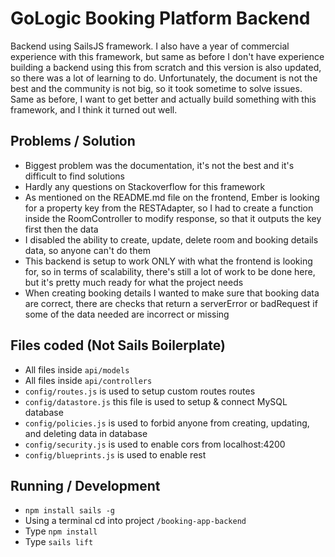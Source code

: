 # GoLogic Booking Platform Backend
Backend using SailsJS framework. I also have a year of commercial experience with this framework, but same as before I
don't have experience building a backend using this from scratch and this version is also updated, so there was a lot of
learning to do. Unfortunately, the document is not the best and the community is not big, so it took sometime to solve issues.
Same as before, I want to get better and actually build something with this framework, and I think it turned out well.

## Problems / Solution

* Biggest problem was the documentation, it's not the best and it's difficult to find solutions
* Hardly any questions on Stackoverflow for this framework
* As mentioned on the README.md file on the frontend, Ember is looking for a property key from the RESTAdapter, so I had
to create a function inside the RoomController to modify response, so that it outputs the key first then the data
* I disabled the ability to create, update, delete room and booking details data, so anyone can't do them
* This backend is setup to work ONLY with what the frontend is looking for, so in terms of scalability, there's still a
lot of work to be done here, but it's pretty much ready for what the project needs
* When creating booking details I wanted to make sure that booking data are correct, there are checks that return a serverError
or badRequest if some of the data needed are incorrect or missing

## Files coded (Not Sails Boilerplate)

* All files inside `api/models`
* All files inside `api/controllers`
* `config/routes.js` is used to setup custom routes routes
* `config/datastore.js` this file is used to setup & connect MySQL database
* `config/policies.js` is used to forbid anyone from creating, updating, and deleting data in database
* `config/security.js` is used to enable cors from localhost:4200
* `config/blueprints.js` is used to enable rest

## Running / Development

* `npm install sails -g`
* Using a terminal cd into project `/booking-app-backend`
* Type `npm install`
* Type `sails lift`



